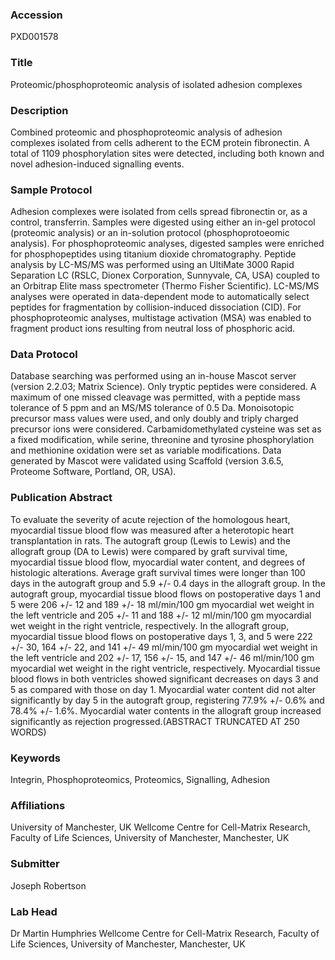### Accession
PXD001578

### Title
Proteomic/phosphoproteomic analysis of isolated adhesion complexes

### Description
Combined proteomic and phosphoproteomic analysis of adhesion complexes isolated from cells adherent to the ECM protein fibronectin. A total of 1109 phosphorylation sites were detected, including both known and novel adhesion-induced signalling events.

### Sample Protocol
Adhesion complexes were isolated from cells spread fibronectin or, as a control, transferrin. Samples were digested using either an in-gel protocol (proteomic analysis) or an in-solution protocol (phosphoprotoeomic analysis). For phosphoproteomic analyses, digested samples were enriched for phosphopeptides using titanium dioxide chromatography. Peptide analysis by LC-MS/MS was performed using an UltiMate 3000 Rapid Separation LC (RSLC, Dionex Corporation, Sunnyvale, CA, USA) coupled to an Orbitrap Elite mass spectrometer (Thermo Fisher Scientific). LC-MS/MS analyses were operated in data-dependent mode to automatically select peptides for fragmentation by collision-induced dissociation (CID). For phosphoproteomic analyses, multistage activation (MSA) was enabled to fragment product ions resulting from neutral loss of phosphoric acid.

### Data Protocol
Database searching was performed using an in-house Mascot server (version 2.2.03; Matrix Science). Only tryptic peptides were considered. A maximum of one missed cleavage was permitted, with a peptide mass tolerance of 5 ppm and an MS/MS tolerance of 0.5 Da. Monoisotopic precursor mass values were used, and only doubly and triply charged precursor ions were considered. Carbamidomethylated cysteine was set as a fixed modification, while serine, threonine and tyrosine phosphorylation and methionine oxidation were set as variable modifications. Data generated by Mascot were validated using Scaffold (version 3.6.5, Proteome Software, Portland, OR, USA).

### Publication Abstract
To evaluate the severity of acute rejection of the homologous heart, myocardial tissue blood flow was measured after a heterotopic heart transplantation in rats. The autograft group (Lewis to Lewis) and the allograft group (DA to Lewis) were compared by graft survival time, myocardial tissue blood flow, myocardial water content, and degrees of histologic alterations. Average graft survival times were longer than 100 days in the autograft group and 5.9 +/- 0.4 days in the allograft group. In the autograft group, myocardial tissue blood flows on postoperative days 1 and 5 were 206 +/- 12 and 189 +/- 18 ml/min/100 gm myocardial wet weight in the left ventricle and 205 +/- 11 and 188 +/- 12 ml/min/100 gm myocardial wet weight in the right ventricle, respectively. In the allograft group, myocardial tissue blood flows on postoperative days 1, 3, and 5 were 222 +/- 30, 164 +/- 22, and 141 +/- 49 ml/min/100 gm myocardial wet weight in the left ventricle and 202 +/- 17, 156 +/- 15, and 147 +/- 46 ml/min/100 gm myocardial wet weight in the right ventricle, respectively. Myocardial tissue blood flows in both ventricles showed significant decreases on days 3 and 5 as compared with those on day 1. Myocardial water content did not alter significantly by day 5 in the autograft group, registering 77.9% +/- 0.6% and 78.4% +/- 1.6%. Myocardial water contents in the allograft group increased significantly as rejection progressed.(ABSTRACT TRUNCATED AT 250 WORDS)

### Keywords
Integrin, Phosphoproteomics, Proteomics, Signalling, Adhesion

### Affiliations
University of Manchester, UK
Wellcome Centre for Cell-Matrix Research, Faculty of Life Sciences, University of Manchester, Manchester, UK

### Submitter
Joseph Robertson

### Lab Head
Dr Martin Humphries
Wellcome Centre for Cell-Matrix Research, Faculty of Life Sciences, University of Manchester, Manchester, UK


